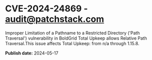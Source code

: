 # CVE-2024-24869 - audit@patchstack.com

Improper Limitation of a Pathname to a Restricted Directory ('Path Traversal') vulnerability in BoldGrid Total Upkeep allows Relative Path Traversal.This issue affects Total Upkeep: from n/a through 1.15.8.

**Publish date:** 2024-05-17

